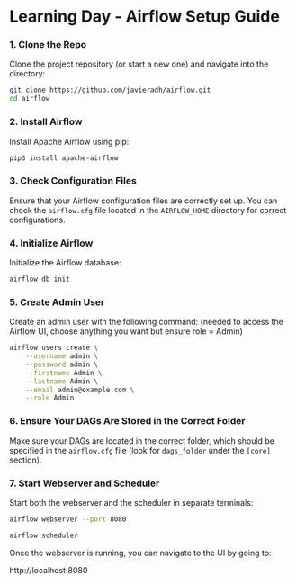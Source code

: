 # Learning Day - Airflow Setup Guide

### 1. Clone the Repo

Clone the project repository (or start a new one) and navigate into the directory:

```bash
git clone https://github.com/javieradh/airflow.git
cd airflow
```

### 2. Install Airflow

Install Apache Airflow using pip:

```bash
pip3 install apache-airflow
```

### 3. Check Configuration Files

Ensure that your Airflow configuration files are correctly set up. You can check the `airflow.cfg` file located in the `AIRFLOW_HOME` directory for correct configurations.

### 4. Initialize Airflow

Initialize the Airflow database:

```bash
airflow db init
```

### 5. Create Admin User

Create an admin user with the following command: (needed to access the Airflow UI, choose anything you want but ensure role = Admin)

```bash
airflow users create \
    --username admin \
    --password admin \
    --firstname Admin \
    --lastname Admin \
    --email admin@example.com \
    --role Admin
```

### 6. Ensure Your DAGs Are Stored in the Correct Folder

Make sure your DAGs are located in the correct folder, which should be specified in the `airflow.cfg` file (look for `dags_folder` under the `[core]` section).

### 7. Start Webserver and Scheduler

Start both the webserver and the scheduler in separate terminals:

```bash
airflow webserver --port 8080
```

```bash
airflow scheduler
```

Once the webserver is running, you can navigate to the UI by going to:

http://localhost:8080
